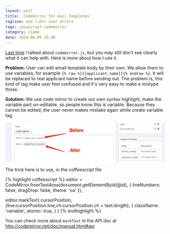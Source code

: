 ```yaml
---
layout: post
title:  Codemirror for mail templates
tagline: and limit user errors
tags: javascript codemirror
category: ilake
date: 2014-06-05 15:40
---
```

[Last time][1] I talked about `codemirror.js`, but you may still don’t see clearly what it can help with. Here is more about how I use it.

**Problem:**
User can edit email template body by their own. We allow them to use variables, for example `{% raw %}{{applicant_name}}{% endraw %}`. It will be replaced to real applicant name before sending out. The problem is, this kind of tag make user feel confused and it's very easy to make a mistype those.

**Solution:**
We use code mirror to create our own syntax highlight, make the variable part un-editable, so people know this is variable. Because they cannot be edited, the user never makes mistake again while create variable tag.

![Variable highlight](/assets/images/2014-06-05-codemirror.png)

The trick here is to use, in the coffeescript file

{% highlight coffeescript %}
editor = CodeMirror.fromTextArea(document.getElementById(@id), {
  lineNumbers: false,
  dragDrop: false,
  theme: 'oa'
});

editor.markText(
  cursorPosition,
  {line:cursorPosition.line,ch:cursorPosition.ch + text.length},
  {
    className: 'variable',
    atomic: true,
  }
)
{% endhighlight %}


You can check more about `markText` in the API doc at <http://codemirror.net/doc/manual.html#api>

[1]: /2014-05-28-codemirror.html
